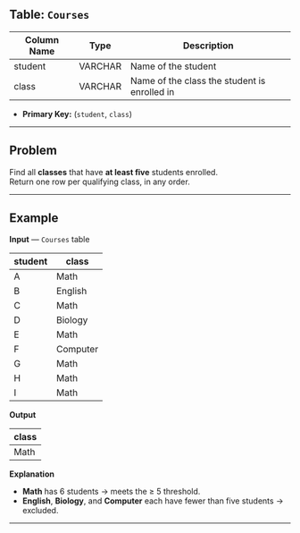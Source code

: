 ## Table: `Courses`

| Column Name | Type    | Description                                  |
|-------------|---------|----------------------------------------------|
| student     | VARCHAR | Name of the student                          |
| class       | VARCHAR | Name of the class the student is enrolled in |

- **Primary Key:** (`student`, `class`)

---

## Problem

Find all **classes** that have **at least five** students enrolled.  
Return one row per qualifying class, in any order.

---

## Example

**Input** — `Courses` table

| student | class     |
| ------- | --------- |
| A       | Math      |
| B       | English   |
| C       | Math      |
| D       | Biology   |
| E       | Math      |
| F       | Computer  |
| G       | Math      |
| H       | Math      |
| I       | Math      |

**Output**

| class |
| ----- |
| Math  |

**Explanation**  
- **Math** has 6 students → meets the ≥ 5 threshold.  
- **English**, **Biology**, and **Computer** each have fewer than five students → excluded.

---